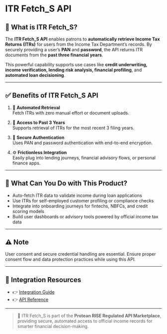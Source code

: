 # ITR Fetch_S API

## 📘 What is ITR Fetch_S?

The **ITR Fetch_S API** enables patrons to **automatically retrieve Income Tax Returns (ITRs)** for users from the Income Tax Department’s records. By securely providing a user’s **PAN** and **password**, the API returns ITR documents from the **past three financial years**.

This powerful capability supports use cases like **credit underwriting, income verification, lending risk analysis, financial profiling**, and **automated loan decisioning**.

---

## ✅ Benefits of ITR Fetch_S API

1. 🔄 **Automated Retrieval**  
   Fetch ITRs with zero manual effort or document uploads.

2. 🧾 **Access to Past 3 Years**  
   Supports retrieval of ITRs for the most recent 3 filing years.

3. 🔐 **Secure Authentication**  
   Uses PAN and password authentication with end-to-end encryption.

4. ⚙️ **Frictionless Integration**  
   Easily plug into lending journeys, financial advisory flows, or personal finance apps.

---

## 💼 What Can You Do with This Product?

- Auto-fetch ITR data to validate income during loan applications  
- Use ITRs for self-employed customer profiling or compliance checks  
- Integrate into onboarding journeys for fintechs, NBFCs, and credit scoring models  
- Build user dashboards or advisory tools powered by official income tax data

---

## ⚠️ Note

User consent and secure credential handling are essential. Ensure proper consent flow and data protection practices while using this API.

---

## 🔗 Integration Resources

- 👉 [Integration Guide](https://docs.risewithprotean.io/140/integration-guide)  
- 👉 [API Reference](https://docs.risewithprotean.io/140/api-reference)

---

> 📌 ITR Fetch_S is part of the **Protean RISE Regulated API Marketplace**, providing secure, automated access to official income records for smarter financial decision-making.
